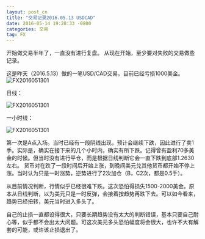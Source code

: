 ```yaml
---
layout: post_cn
title: "交易记录2016.05.13 USDCAD"
date: 2016-05-14 19:28:33 -0800
categories: 交易
tag: FX
---
```


开始做交易半年了，一直没有进行复盘。
从现在开始，至少要对失败的交易做些记录。

这是昨天（2016.5.13）做的一笔USD/CAD交易。目前已经亏损1000美金。
![FX2016051301](http://7d9qq1.com1.z0.glb.clouddn.com/FX2016051301.png)

日线：

![FX2016051301](http://7d9qq1.com1.z0.glb.clouddn.com/USDCADDaily.png)

一小时线：

![FX2016051301](http://7d9qq1.com1.z0.glb.clouddn.com/USDCADH1.png)

第一次是A点入场。当时已经有一段阴线出现，预计会继续下跌，因此进行了卖1手。实际是，确实在接下来的几个小时内，确实有所下跌。记得曾有盈利70多美金的时候。但当时没有进行平仓，而是根据日线判断它会一直下跌到底部1.2630左右。
货币对在跌了一段时间后开始上涨，到晚间美元兑其他货币都开始不停上涨。当时认为只是一时涨势，逆势进行了2次加仓（B，C2次，都是0.5手）。

从目前情况判断，行情似乎已经很难下跌。这次恐怕得损失1500-2000美金。原本从日线判断，以为美元只是一时反弹，会接着按趋势再跌下去。可以如今看来，趋势已经扭转，美元当时进入多头了。

自己的止损一直都设得很大，只要长期趋势没有太大的判断错误，基本只要自己耐心等，似乎都不会出太大问题。可这次美元多头恐怕幅度将会很大，也许不大有解套的可能，或许该止损退出了。



